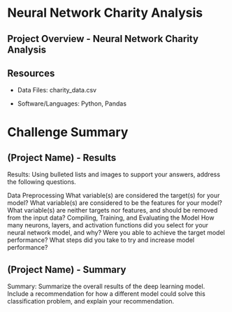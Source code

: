 # Neural Network Charity Analysis

## Project Overview - Neural Network Charity Analysis


## Resources
-  Data Files: charity_data.csv

-  Software/Languages:  Python, Pandas  



# Challenge Summary

## (Project Name) - Results

Results: Using bulleted lists and images to support your answers, address the following questions. 

Data Preprocessing
What variable(s) are considered the target(s) for your model?
What variable(s) are considered to be the features for your model?
What variable(s) are neither targets nor features, and should be removed from the input data?
Compiling, Training, and Evaluating the Model
How many neurons, layers, and activation functions did you select for your neural network model, and why?
Were you able to achieve the target model performance?
What steps did you take to try and increase model performance?




## (Project Name) - Summary



Summary: Summarize the overall results of the deep learning model. Include a recommendation for how a different model could solve this classification problem, and explain your recommendation.
